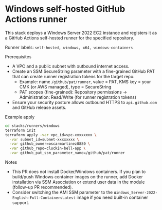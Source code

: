 # Windows self-hosted GitHub Actions runner

This stack deploys a Windows Server 2022 EC2 instance and registers it as a GitHub Actions self-hosted runner for the specified repository.

Runner labels: `self-hosted, windows, x64, windows-containers`

Prerequisites
- A VPC and a public subnet with outbound internet access.
- Create an SSM SecureString parameter with a fine-grained GitHub PAT that can create runner registration tokens for the target repo.
  - Example: name `/github/pat/runner`, value = PAT, KMS key = your CMK (or AWS managed), type = SecureString
  - PAT scopes (fine-grained): Repository permissions -> Administration: Read/Write (for runner registration tokens)
- Ensure your security posture allows outbound HTTPS to `api.github.com` and GitHub release assets.

Example apply

```bash
cd stacks/runners/windows
terraform init
terraform apply -var vpc_id=vpc-xxxxxxxx \
  -var subnet_id=subnet-xxxxxxxx \
  -var github_owner=oscarmartinez0880 \
  -var github_repo=cluckin-bell-app \
  -var github_pat_ssm_parameter_name=/github/pat/runner
```

Notes
- This PR does not install Docker/Windows containers. If you plan to build/push Windows container images on the runner, add Docker installation via SSM Association or extend user data in the module (follow-up PR recommended).
- Consider switching the AMI SSM parameter to the `Windows_Server-2022-English-Full-ContainersLatest` image if you need built-in container support.